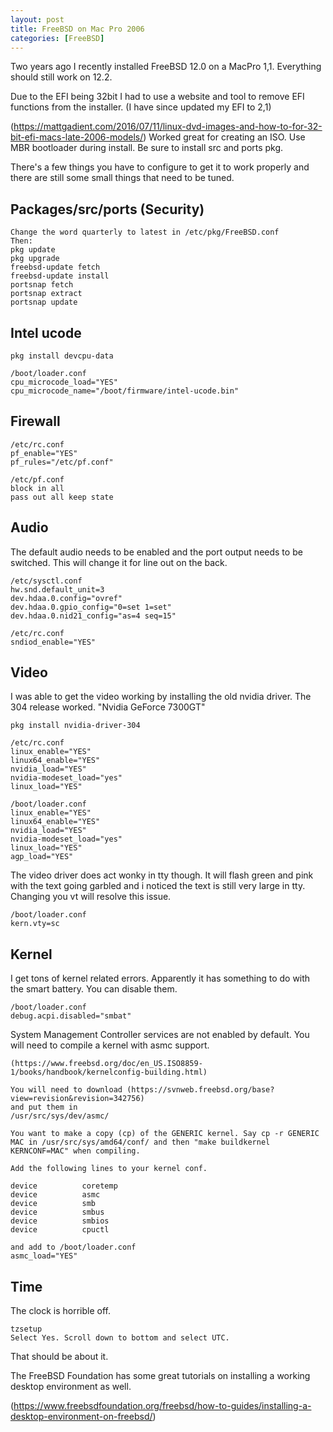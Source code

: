 ```yaml
---
layout: post
title: FreeBSD on Mac Pro 2006
categories: [FreeBSD]
---
```


Two years ago I recently installed FreeBSD 12.0 on a MacPro 1,1. Everything should still work on 12.2.

Due to the EFI being 32bit I had to use a website and tool to remove EFI functions from the installer.
(I have since updated my EFI to 2,1)

(https://mattgadient.com/2016/07/11/linux-dvd-images-and-how-to-for-32-bit-efi-macs-late-2006-models/) Worked great for creating an ISO. Use MBR bootloader during install. Be sure to install src and ports pkg.

There's a few things you have to configure to get it to work properly and there are still some small things that need to be tuned.

## Packages/src/ports (Security)
```
Change the word quarterly to latest in /etc/pkg/FreeBSD.conf
Then:
pkg update
pkg upgrade
freebsd-update fetch
freebsd-update install
portsnap fetch
portsnap extract
portsnap update
```

## Intel ucode
```
pkg install devcpu-data

/boot/loader.conf
cpu_microcode_load="YES"
cpu_microcode_name="/boot/firmware/intel-ucode.bin"
```

## Firewall
```
/etc/rc.conf
pf_enable="YES"
pf_rules="/etc/pf.conf"

/etc/pf.conf
block in all
pass out all keep state
```

## Audio
The default audio needs to be enabled and the port output needs to be switched. This will change it for line out on the back.
```
/etc/sysctl.conf 
hw.snd.default_unit=3
dev.hdaa.0.config="ovref" 
dev.hdaa.0.gpio_config="0=set 1=set" 
dev.hdaa.0.nid21_config="as=4 seq=15"
```
```
/etc/rc.conf 
sndiod_enable="YES"
```

## Video
I was able to get the video working by installing the old nvidia driver. The 304 release worked. "Nvidia GeForce 7300GT"
```
pkg install nvidia-driver-304 

/etc/rc.conf  
linux_enable="YES" 
linux64_enable="YES" 
nvidia_load="YES" 
nvidia-modeset_load="yes" 
linux_load="YES" 
```
```	  
/boot/loader.conf  
linux_enable="YES" 
linux64_enable="YES" 
nvidia_load="YES" 
nvidia-modeset_load="yes" 
linux_load="YES" 
agp_load="YES"
```
The video driver does act wonky in tty though. It will flash green and pink with the text going garbled and i noticed the text is still very large in tty. Changing you vt will resolve this issue.
```
/boot/loader.conf
kern.vty=sc
```

 ## Kernel
I get tons of kernel related errors. Apparently it has something to do with the smart battery. You can disable them.
```
/boot/loader.conf 
debug.acpi.disabled="smbat"
```
System Management Controller services are not enabled by default. You will need to compile a kernel with asmc support.
```
(https://www.freebsd.org/doc/en_US.ISO8859-1/books/handbook/kernelconfig-building.html)

You will need to download (https://svnweb.freebsd.org/base?view=revision&revision=342756)
and put them in 
/usr/src/sys/dev/asmc/

You want to make a copy (cp) of the GENERIC kernel. Say cp -r GENERIC MAC in /usr/src/sys/amd64/conf/ and then "make buildkernel KERNCONF=MAC" when compiling.

Add the following lines to your kernel conf. 

device          coretemp 
device          asmc 
device          smb 
device          smbus 
device          smbios 
device          cpuctl

and add to /boot/loader.conf
asmc_load="YES"
```
## Time

The clock is horrible off.
```
tzsetup  
Select Yes. Scroll down to bottom and select UTC.
```

That should be about it.

The FreeBSD Foundation has some great tutorials on installing a working desktop environment as well.

(https://www.freebsdfoundation.org/freebsd/how-to-guides/installing-a-desktop-environment-on-freebsd/)



